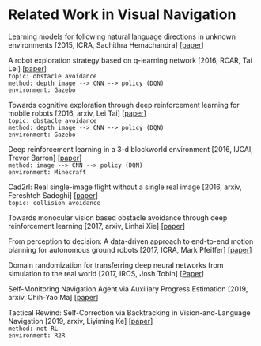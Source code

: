 # Related Work in Visual Navigation

Learning models for following natural language directions in unknown environments \[2015, ICRA, Sachithra Hemachandra\] \[[paper](https://arxiv.org/pdf/1503.05079.pdf)\]

A robot exploration strategy based on q-learning network \[2016, RCAR, Tai Lei\] \[[paper](https://ieeexplore.ieee.org/stamp/stamp.jsp?tp=&arnumber=7784001)\]<br/>
`topic: obstacle avoidance`<br/>
`method: depth image --> CNN --> policy (DQN)`<br/>
`environment: Gazebo`

Towards cognitive exploration through deep reinforcement learning for mobile robots \[2016, arxiv, Lei Tai\] \[[paper](https://arxiv.org/pdf/1610.01733.pdf)\]<br/>
`topic: obstacle avoidance`<br/>
`method: depth image --> CNN --> policy (DQN)`<br/>
`environment: Gazebo`

Deep reinforcement learning in a 3-d blockworld environment \[2016, IJCAI, Trevor Barron\] \[[paper](http://cs.coloradocollege.edu/~mwhitehead/files/mypapers/blockworld.pdf)\]<br/>
`method: image --> CNN --> policy (DQN)`<br/>
`environment: Minecraft`

Cad2rl: Real single-image flight without a single real image \[2016, arxiv, Fereshteh Sadeghi\] \[[paper](https://arxiv.org/pdf/1611.04201.pdf)\]<br/>
`topic: collision avoidance`

Towards monocular vision based obstacle avoidance through deep reinforcement learning \[2017, arxiv, Linhai Xie\] \[[paper](https://arxiv.org/pdf/1706.09829.pdf)\]

From perception to decision: A data-driven approach to end-to-end motion planning for autonomous ground robots \[2017, ICRA, Mark Pfeiffer\] \[[paper](https://arxiv.org/pdf/1609.07910.pdf)\]

Domain randomization for transferring deep neural networks from simulation to the real world \[2017, IROS, Josh Tobin\] \[[Paper](https://arxiv.org/pdf/1703.06907.pdf)\]

Self-Monitoring Navigation Agent via Auxiliary Progress Estimation \[2019, arxiv, Chih-Yao Ma\] \[[paper](https://arxiv.org/pdf/1901.03035.pdf)\]

Tactical Rewind: Self-Correction via Backtracking in Vision-and-Language Navigation \[2019, arxiv, Liyiming Ke\] \[[paper](https://arxiv.org/pdf/1903.02547.pdf)\]<br/>
`method: not RL`<br/>
`environment: R2R`


